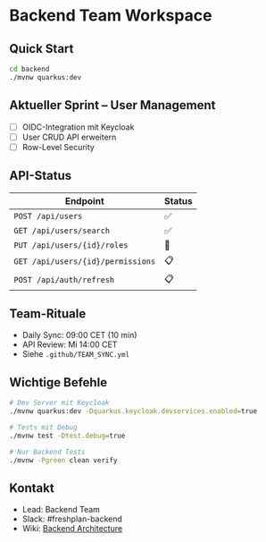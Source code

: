 # Backend Team Workspace

## Quick Start
```bash
cd backend
./mvnw quarkus:dev
```

## Aktueller Sprint – User Management
- [ ] OIDC-Integration mit Keycloak
- [ ] User CRUD API erweitern  
- [ ] Row-Level Security

## API-Status

| Endpoint | Status |
|----------|--------|
| `POST /api/users` | ✅ |
| `GET /api/users/search` | ✅ |
| `PUT /api/users/{id}/roles` | 🚧 |
| `GET /api/users/{id}/permissions` | 📋 |
| `POST /api/auth/refresh` | 📋 |

## Team-Rituale
- Daily Sync: 09:00 CET (10 min)
- API Review: Mi 14:00 CET
- Siehe `.github/TEAM_SYNC.yml`

## Wichtige Befehle
```bash
# Dev Server mit Keycloak
./mvnw quarkus:dev -Dquarkus.keycloak.devservices.enabled=true

# Tests mit Debug
./mvnw test -Dtest.debug=true

# Nur Backend Tests
./mvnw -Pgreen clean verify
```

## Kontakt
- Lead: Backend Team
- Slack: #freshplan-backend
- Wiki: [Backend Architecture](../docs/adr/)